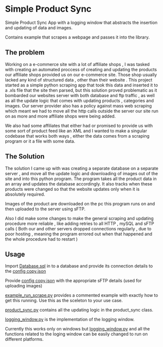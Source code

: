 
# Simple Product Sync

Simple Product Sync App with a logging window that abstracts the insertion and updating of data and images. 

Contains example that scrapes a webpage and passes it into the library.

## The problem
Working on a e-commerce site with a lot of affiliate shops , I was tasked with creating an automated proccess of creating and updating the products our affiliate shops provided us on our e-commerce site. Those shop usually lacked any kind of structured data , other than their website .  This project started as a simple python scraping app that took this data and inserted it to a .xls file that the site then parsed, but this solution proved problematic as it bombarded our websites server with both database and ftp traffic , as well as all the update logic that comes with updating products , categories and images. Our server provider also has a policy against mass web scraping which meant we had to move all the http calls outside the server our site run on as more and more affiliate shops were being added. 

We also had some affiliates that either had or promised to provide us  with some sort of product feed like an XML  and I  wanted to make a singular codebase that works both ways , either the data comes from a scraping program or it a file with some data.

## The Solution
The solution I came up with was creating a separate database on a separate server , and move all the update logic and downloading of images out of the site and into this python program.  The program takes all the product data in an array and updates the database accordingly. It also tracks when these products were changed so that the website updates only when it is absolutely required.

Images of the product are downloaded on the pc this program runs on and then uploaded to the server using sFTP.

Also I did make some changes to make the general scraping and updating procedure more reliable , like adding retries to all HTTP , mySQL and sFTP calls ( Both our and other servers dropped connections regularly , due to poor hosting , meaning the program errored out when that happened and the whole procedure had to restart ) 

## Usage

Import [Database.sql](https://github.com/Agog-io/Simple-Product-Sync/blob/main/Database.sql "Database.sql") in to a  database and provide its connection details to the [config copy.json](https://github.com/Agog-io/Simple-Product-Sync/blob/main/config%20copy.json "config copy.json")

Provide [config copy.json](https://github.com/Agog-io/Simple-Product-Sync/blob/main/config%20copy.json "config copy.json") with the appropriate sFTP details (used for uploading images)

[example_run_scrape.py](https://github.com/Agog-io/Simple-Product-Sync/blob/main/example_run_scrape.py "example_run_scrape.py") provides a commented example with exactly how to get this running. Use this as the sceleton to your use case.

[product_sync.py](https://github.com/Agog-io/Simple-Product-Sync/blob/main/product_sync.py "product_sync.py") contains all the updating logic in the product_sync class.

[logging_window.py](https://github.com/Agog-io/Simple-Product-Sync/blob/main/logging_window.py "logging_window.py") is the implementation of the logging window.

Currently this works only on windows but [logging_window.py](https://github.com/Agog-io/Simple-Product-Sync/blob/main/logging_window.py "logging_window.py") and all the functions related to the loging window can be easily changed to run on different platforms.
